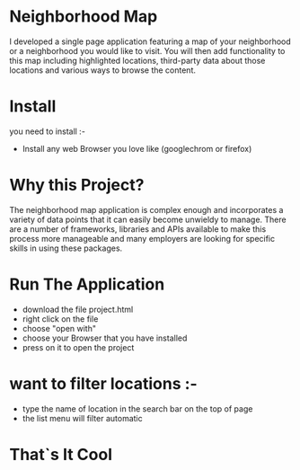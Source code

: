 # Neighborhood Map

I developed a single page application featuring a map of your neighborhood or a neighborhood you would like to visit. You will then add functionality to this map including highlighted locations, third-party data about those locations and various ways to browse the content.

# Install

you need to install :-

*    Install any web Browser you love like (googlechrom or firefox)

# Why this Project?

The neighborhood map application is complex enough and incorporates a variety of data points that it can easily become unwieldy to manage. There are a number of frameworks, libraries and APIs available to make this process more manageable and many employers are looking for specific skills in using these packages.
 
# Run The Application 

* download the file project.html
* right click on the file
* choose "open with"
* choose your Browser that you have installed
* press on it to open the project

# want to filter locations :-

* type the name of location in the search bar on the top of page
* the list menu will filter automatic 


# That`s It Cool


